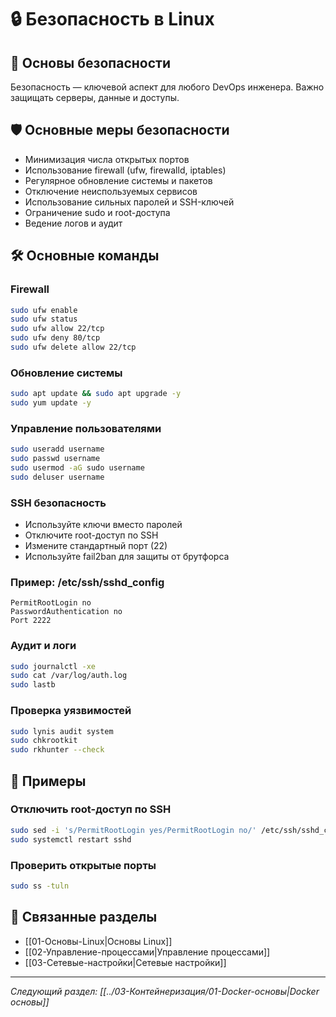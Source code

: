 # 🔒 Безопасность в Linux

## 📖 Основы безопасности

Безопасность — ключевой аспект для любого DevOps инженера. Важно защищать серверы, данные и доступы.

## 🛡️ Основные меры безопасности
- Минимизация числа открытых портов
- Использование firewall (ufw, firewalld, iptables)
- Регулярное обновление системы и пакетов
- Отключение неиспользуемых сервисов
- Использование сильных паролей и SSH-ключей
- Ограничение sudo и root-доступа
- Ведение логов и аудит

## 🛠️ Основные команды

### Firewall
```bash
sudo ufw enable
sudo ufw status
sudo ufw allow 22/tcp
sudo ufw deny 80/tcp
sudo ufw delete allow 22/tcp
```

### Обновление системы
```bash
sudo apt update && sudo apt upgrade -y
sudo yum update -y
```

### Управление пользователями
```bash
sudo useradd username
sudo passwd username
sudo usermod -aG sudo username
sudo deluser username
```

### SSH безопасность
- Используйте ключи вместо паролей
- Отключите root-доступ по SSH
- Измените стандартный порт (22)
- Используйте fail2ban для защиты от брутфорса

### Пример: /etc/ssh/sshd_config
```
PermitRootLogin no
PasswordAuthentication no
Port 2222
```

### Аудит и логи
```bash
sudo journalctl -xe
sudo cat /var/log/auth.log
sudo lastb
```

### Проверка уязвимостей
```bash
sudo lynis audit system
sudo chkrootkit
sudo rkhunter --check
```

## 📝 Примеры

### Отключить root-доступ по SSH
```bash
sudo sed -i 's/PermitRootLogin yes/PermitRootLogin no/' /etc/ssh/sshd_config
sudo systemctl restart sshd
```

### Проверить открытые порты
```bash
sudo ss -tuln
```

## 🔗 Связанные разделы
- [[01-Основы-Linux|Основы Linux]]
- [[02-Управление-процессами|Управление процессами]]
- [[03-Сетевые-настройки|Сетевые настройки]]

---

*Следующий раздел: [[../03-Контейнеризация/01-Docker-основы|Docker основы]]* 